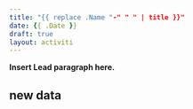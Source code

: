```yaml
---
title: "{{ replace .Name "-" " " | title }}"
date: {{ .Date }}
draft: true
layout: activiti
---
```


**Insert Lead paragraph here.**

## new data

